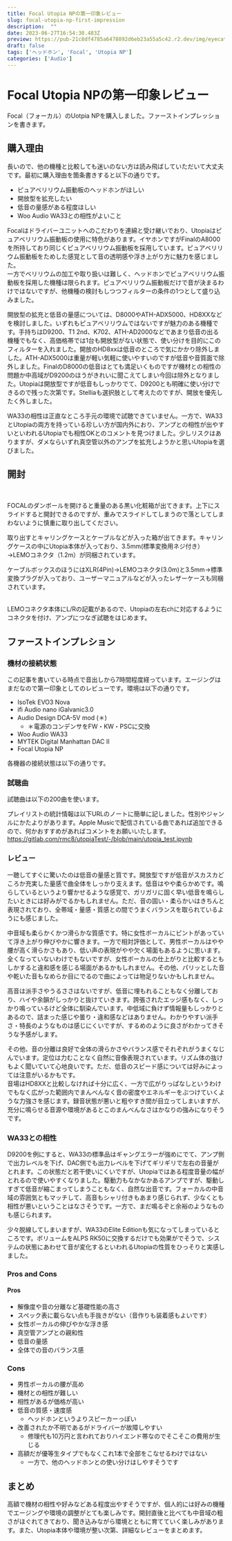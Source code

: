 ```yaml
---
title: Focal Utopia NPの第一印象レビュー
slug: focal-utopia-np-first-impression
description:  ""
date: 2023-06-27T16:54:30.483Z
preview: https://pub-21c8df4785a6478092d6eb23a55a5c42.r2.dev/img/eyecatch/utopiaNP.webp
draft: false
tags: ['ヘッドホン', 'Focal', 'Utopia NP']
categories: ['Audio']
---
```


# Focal Utopia NPの第一印象レビュー

<p>Focal（フォーカル）のUotpia NPを購入しました。ファーストインプレッションを書きます。</p><h2 id="h855de0a4df">購入理由</h2><p>長いので、他の機種と比較しても迷いのない方は読み飛ばしていただいて大丈夫です。最初に購入理由を箇条書きすると以下の通りです。</p><ul><li>ピュアベリリウム振動板のヘッドホンがほしい</li><li>開放型を拡充したい</li><li>低音の量感がある程度ほしい</li><li>Woo Audio WA33との相性がよいこと</li></ul><p>Focalはドライバーユニットへのこだわりを連綿と受け継いでおり、Utopiaはピュアベリリウム振動板の使用に特色があります。イヤホンですがFinalのA8000を所持しており同じくピュアベリリウム振動板を採用しています。ピュアベリリウム振動板をためした感覚として音の透明感や浮き上がり方に魅力を感じました。<br>一方でベリリウムの加工や取り扱いは難しく、ヘッドホンでピュアベリリウム振動板を採用した機種は限られます。ピュアベリリウム振動板だけで音が決まるわけではないですが、他機種の検討もしつつフィルターの条件の1つとして盛り込みました。</p><p>開放型の拡充と低音の量感については、D8000やATH-ADX5000、HD8XXなどを検討しました。いずれもピュアベリリウムではないですが魅力のある機種です。手持ちはD9200、T1 2nd、K702、ATH-AD2000などであまり低音の出る機種でもなく、高価格帯では1台も開放型がない状態で、使い分けを目的にこのフィルターを入れました。開放のHD8xxは低音のところで気にかかり除外しました。ATH-ADX5000は重量が軽い気軽に使いやすいのですが低音や音質面で除外しました。FinalのD8000の低音はとても満足いくものですが機材との相性の問題か中高域がD9200のほうがきれいに聞こえてしまい今回は除外となりました。Utopiaは開放型ですが低音もしっかりでて、D9200とも明確に使い分けできるので残った次第です。Stelliaも選択肢として考えたのですが、開放を優先したく外しました。</p><p>WA33の相性は正直なところ手元の環境で試聴できていません。一方で、WA33とUtopiaの両方を持っている珍しい方が国内外におり、アンプとの相性が出やすいといわれるUtopiaでも相性OKとのコメントを見つけました。少しリスクはありますが、ダメならいずれ真空管以外のアンプを拡充しようかと思いUtopiaを選びました。</p><h2 id="hbe48d8969f">開封</h2><p><br></p><p>FOCALのダンボールを開けると重量のある黒い化粧箱が出てきます。上下にスライドすると開封できるのですが、重みでスライドしてしまうので落としてしまわないように慎重に取り出してください。</p><p>取り出すとキャリングケースとケーブルなどが入った箱が出てきます。キャリングケースの中にUtopia本体が入っており、3.5mm(標準変換用ネジ付き）→LEMOコネクタ（1.2m）が同梱されています。</p><p>ケーブルボックスのほうにはXLR(4Pin)→LEMOコネクタ(3.0m)と3.5mm→標準変換プラグが入っており、ユーザーマニュアルなどが入ったレザーケースも同梱されています。</p><p></p><p><br>LEMOコネクタ本体にL/Rの記載があるので、Utopiaの左右chに対応するようにコネクタを付け、アンプにつなぎ試聴をはじめます。</p><p></p><h2 id="h43061dbf45">ファーストインプレション</h2><h3 id="h2febcff5c2">機材の接続状態</h3><p>この記事を書いている時点で音出しから7時間程度経っています。エージングはまだなので第一印象としてのレビューです。環境は以下の通りです。</p><ul><li>IsoTek EVO3 Nova</li><li>ifi Audio nano iGalvanic3.0</li><li>Audio Design DCA-5V mod (＊)<ul><li>＊電源のコンデンサをFW・KW・PSCに交換</li></ul></li><li>Woo Audio WA33</li><li>MYTEK Digital Manhattan DAC II</li><li>Focal Utopia NP</li></ul><p>各機器の接続状態は以下の通りです。</p><h3 id="hd7f2092c8a">試聴曲</h3><p>試聴曲は以下の200曲を使います。</p><p>プレイリストの統計情報は以下URLのノートに簡単に記しました。性別やジャンルにかたよりがあります。Apple Musicで配信されている曲であれば追加できるので、何かおすすめがあればコメントをお願いいたします。<br><a href="https://gitlab.com/rmc8/utopiaTest/-/blob/main/utopia_test.ipynb">https://gitlab.com/rmc8/utopiaTest/-/blob/main/utopia_test.ipynb</a></p><h3 id="habecbf1f8d">レビュー</h3><p>一聴してすぐに驚いたのは低音の量感と質です。開放型ですが低音がスカスカどころか充実した量感で曲全体をしっかり支えます。低音はやや柔らかめです。鳴らしているというより響かせるような感覚で、ガリガリに固く早い低音を鳴らしたいときには好みがでるかもしれません。ただ、音の固い・柔らかいはきちんと表現されており、全帯域・量感・質感との間でうまくバランスを取られているようにも感じました。</p><p>中音域も柔らかくかつ滑らかな質感です。特に女性ボーカルにピントがあっていて浮き上がり伸びやかに響きます。一方で相対評価として、男性ボーカルはやや腰が高く滑らかさもあり、低い声の表現がやや欠く場面もあるように思います。全くなっていないわけでもないですが、女性ボーカルの仕上がりと比較するともしかすると違和感を感じる場面があるかもしれません。その他、パリッとした音や乾いた音もなめらか目にでるので曲によっては物足りないかもしれません。</p><p>高音は派手さやうるささはないですが、低音に埋もれることもなく分離しており、ハイや余韻がしっかりと抜けていきます。誇張されたエッジ感もなく、しっかり鳴っているけど全体に馴染んでいます。中低域に負けず情報量もしっかりとあるので、詰まった感じや曇り・違和感などはありません。わかりやすい派手さ・特長のようなものは感じにくいですが、するめのように良さがわかってきそうな予感がします。</p><p>その他、音の分離は良好で全体の滑らかさやバランス感でそれぞれがうまくなじんでいます。定位は力むことなく自然に音像表現されています。リズム体の抜けもよく聞いていて心地良いです。ただ、低音のスピード感については好みによっては注意がいるかもです。<br>音場はHD8XXと比較しなければ十分に広く、一方で広がりっぱなしというわけでもなく広がった範囲内でまんべんなく音の密度やエネルギーをぶつけていくような力強さを感じます。録音状態が悪いと粗やすき間が目立ってしまいますが、充分に鳴らせる音源や環境があるとこのまんべんなさはかなりの強みになりそうです。</p><h3 id="h0332d2639c">WA33との相性</h3><p>D9200を例にすると、WA33の標準品はギャングエラーが強めにでて、アンプ側で出力レベルを下げ、DAC側でも出力レベルを下げてギリギリで左右の音量がとれます。この状態だと若干使いにくいですが、Utopiaではある程度音量の幅がとれるので使いやすくなりました。駆動力もなかなかあるアンプですが、駆動しすぎて低音が縮こまってしまうこともなく、自然な出音です。フォーカルの中音域の雰囲気ともマッチして、高音もシャリ付きもあまり感じられず、少なくとも相性が悪いということはなさそうです。一方で、まだ鳴るぞと余裕のようなものも感じられます。</p><p>少々脱線してしまいますが、WA33のElite Editionも気になってしまっているところです。ボリュームをALPS RK50に交換するだけでも効果がでそうで、システムの状態にあわせて音が変化するといわれるUtopiaの性質をひっそりと実感しました。</p><h3 id="he3d17f8542">Pros and Cons</h3><h4 id="hae36b5012a">Pros</h4><ul><li>解像度や音の分離など基礎性能の高さ</li><li>スペック表に載らない点も手抜きがない（音作りも装着感もよいです）</li><li>女性ボーカルの伸びやかな浮き感</li><li>真空管アンプとの親和性</li><li>低音の量感</li><li>全体での音のバランス感</li></ul><h3 id="hb08f050077">Cons</h3><ul><li>男性ボーカルの腰が高め</li><li>機材との相性が難しい</li><li>相性があるが価格が高い</li><li>低音の質感・速度感<ul><li>ヘッドホンというよりスピーカーっぽい</li></ul></li><li>改善されたか不明であるがドライバーが故障しやすい<ul><li>修理代も10万円と言われておりハイエンド帯なのでそこそこの費用が生じる</li></ul></li><li>高額だが優等生タイプでもなくこれ1本で全部をこなせるわけではない<ul><li>一方で、他のヘッドホンとの使い分けはしやすそうです</li></ul></li></ul><h2 id="ha214098e44">まとめ</h2><p>高額で機材の相性や好みなどある程度出やすそうですが、個人的には好みの機種でエージングや環境の調整がとても楽しみです。開封直後と比べても中音域の粗さがほぐれてきており、聞き込みながら環境とともに育てていく楽しみがあります。また、Utopia本体や環境が整い次第、詳細なレビューをまとめます。</p>

